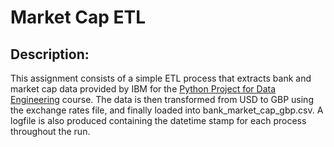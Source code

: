 # Market Cap ETL

## Description:
This assignment consists of a simple ETL process that extracts bank and market cap data provided by IBM for the [Python Project for Data Engineering](https://www.coursera.org/learn/python-project-for-data-engineering/) course. The data is then transformed from USD to GBP using the exchange rates file, and finally loaded into bank_market_cap_gbp.csv. A logfile is also produced containing the datetime stamp for each process throughout the run.